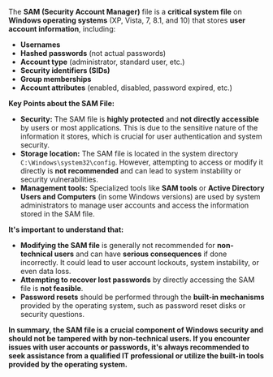 The **SAM (Security Account Manager)** file is a **critical system file** on **Windows operating systems** (XP, Vista, 7, 8.1, and 10) that stores **user account information**, including:

- **Usernames**
- **Hashed passwords** (not actual passwords)
- **Account type** (administrator, standard user, etc.)
- **Security identifiers (SIDs)**
- **Group memberships**
- **Account attributes** (enabled, disabled, password expired, etc.)

**Key Points about the SAM File:**

- **Security:** The SAM file is **highly protected** and **not directly accessible** by users or most applications. This is due to the sensitive nature of the information it stores, which is crucial for user authentication and system security.
- **Storage location:** The SAM file is located in the system directory `C:\Windows\system32\config`. However, attempting to access or modify it directly is **not recommended** and can lead to system instability or security vulnerabilities.
- **Management tools:** Specialized tools like **SAM tools** or **Active Directory Users and Computers** (in some Windows versions) are used by system administrators to manage user accounts and access the information stored in the SAM file.

**It's important to understand that:**

- **Modifying the SAM file** is generally not recommended for **non-technical users** and can have **serious consequences** if done incorrectly. It could lead to user account lockouts, system instability, or even data loss.
- **Attempting to recover lost passwords** by directly accessing the SAM file is **not feasible**.
- **Password resets** should be performed through the **built-in mechanisms** provided by the operating system, such as password reset disks or security questions.

**In summary, the SAM file is a crucial component of Windows security and should not be tampered with by non-technical users. If you encounter issues with user accounts or passwords, it's always recommended to seek assistance from a qualified IT professional or utilize the built-in tools provided by the operating system.**